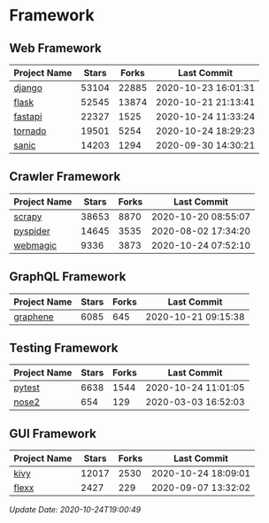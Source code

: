 # Framework

## Web Framework
| Project Name | Stars | Forks | Last Commit |
| ------------ | ----- | ----- | ----------- |
| [django](https://github.com/django/django) | 53104 | 22885 | 2020-10-23 16:01:31 |
| [flask](https://github.com/pallets/flask) | 52545 | 13874 | 2020-10-21 21:13:41 |
| [fastapi](https://github.com/tiangolo/fastapi) | 22327 | 1525 | 2020-10-24 11:33:24 |
| [tornado](https://github.com/tornadoweb/tornado) | 19501 | 5254 | 2020-10-24 18:29:23 |
| [sanic](https://github.com/huge-success/sanic) | 14203 | 1294 | 2020-09-30 14:30:21 |

## Crawler Framework
| Project Name | Stars | Forks | Last Commit |
| ------------ | ----- | ----- | ----------- |
| [scrapy](https://github.com/scrapy/scrapy) | 38653 | 8870 | 2020-10-20 08:55:07 |
| [pyspider](https://github.com/binux/pyspider) | 14645 | 3535 | 2020-08-02 17:34:20 |
| [webmagic](https://github.com/code4craft/webmagic) | 9336 | 3873 | 2020-10-24 07:52:10 |

## GraphQL Framework
| Project Name | Stars | Forks | Last Commit |
| ------------ | ----- | ----- | ----------- |
| [graphene](https://github.com/graphql-python/graphene) | 6085 | 645 | 2020-10-21 09:15:38 |

## Testing Framework
| Project Name | Stars | Forks | Last Commit |
| ------------ | ----- | ----- | ----------- |
| [pytest](https://github.com/pytest-dev/pytest) | 6638 | 1544 | 2020-10-24 11:01:05 |
| [nose2](https://github.com/nose-devs/nose2) | 654 | 129 | 2020-03-03 16:52:03 |

## GUI Framework
| Project Name | Stars | Forks | Last Commit |
| ------------ | ----- | ----- | ----------- |
| [kivy](https://github.com/kivy/kivy) | 12017 | 2530 | 2020-10-24 18:09:01 |
| [flexx](https://github.com/flexxui/flexx) | 2427 | 229 | 2020-09-07 13:32:02 |

*Update Date: 2020-10-24T19:00:49*